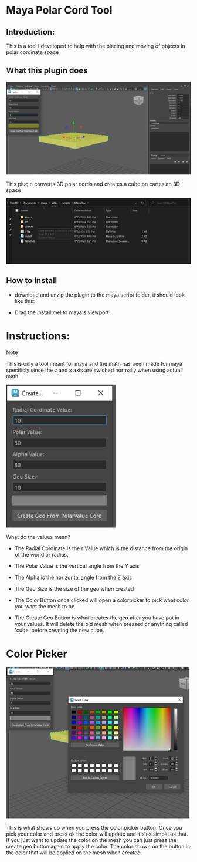 # Maya Polar Cord Tool
## Introduction:
This is a tool I developed to help with the placing and moving of objects in polar cordinate space

## What this plugin does
<img src = assets\Example2.png width = 550> 

This plugin converts 3D polar cords and creates a cube on cartesian 3D space

<img src = assets/istallDirectory.png width = 600> 

## How to Install
* download and unzip the plugin to the maya script folder, it should look like this:

* Drag the install.mel to maya's viewport





# Instructions:

> [!NOTE]
> This is only a tool meant for maya and the math has been made for maya specificly since the z and x axis are swiched normally when using actuall math.

<img src = assets\Example.png width = 300> 

 What do the values mean?

* The Radial Cordinate is the r Value which is the distance from the origin of the world or radius.

* The Polar Value is the vertical angle from the Y axis

* The Alpha is the horizontal angle from the Z axis

* The Geo Size is the size of the geo when created

* The Color Button once clicked will open a colorpicker to pick what color you want the mesh to be

* The Create Geo Button is what creates the geo after you have put in your values.
It will delete the old mesh when pressed or anything called 'cube' before creating the new cube.

# Color Picker

<img src = assets\ColorPickerExample.png width = 500> 

This is what shows up when you press the color picker button. Once you pick your color and press ok the color will update and it's as simple as that. If you just want to update the color on the mesh you can just press the create geo button again to apply the color. The color shown on the button is the color that will be applied on the mesh when created.
